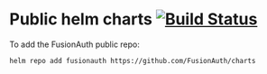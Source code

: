 # Public helm charts [![Build Status](https://travis-ci.org/robotdan/charts.svg?branch=master)](https://travis-ci.org/robotdan/charts)

To add the FusionAuth public repo:

```
helm repo add fusionauth https://github.com/FusionAuth/charts
```
